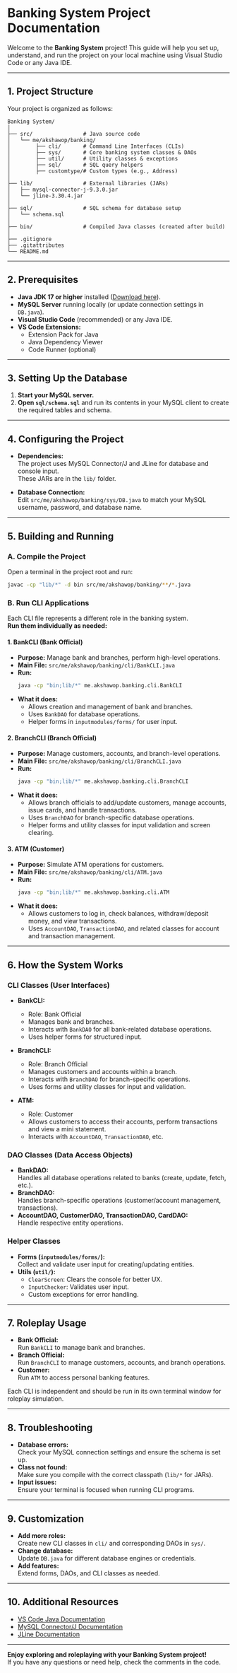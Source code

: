 # Banking System Project Documentation

Welcome to the **Banking System** project! This guide will help you set up, understand, and run the project on your local machine using Visual Studio Code or any Java IDE.

---

## 1. Project Structure

Your project is organized as follows:

```
Banking System/
│
├── src/                # Java source code
│   └── me/akshawop/banking/
│        ├── cli/       # Command Line Interfaces (CLIs)
│        ├── sys/       # Core banking system classes & DAOs
│        ├── util/      # Utility classes & exceptions
│        ├── sql/       # SQL query helpers
│        ├── customtype/# Custom types (e.g., Address)
│
├── lib/                # External libraries (JARs)
│   ├── mysql-connector-j-9.3.0.jar
│   └── jline-3.30.4.jar
│
├── sql/                # SQL schema for database setup
│   └── schema.sql
│
├── bin/                # Compiled Java classes (created after build)
│
├── .gitignore
├── .gitattributes
└── README.md
```

---

## 2. Prerequisites

- **Java JDK 17 or higher** installed ([Download here](https://adoptium.net/)).
- **MySQL Server** running locally (or update connection settings in `DB.java`).
- **Visual Studio Code** (recommended) or any Java IDE.
- **VS Code Extensions:**  
  - Extension Pack for Java  
  - Java Dependency Viewer  
  - Code Runner (optional)

---

## 3. Setting Up the Database

1. **Start your MySQL server.**
2. **Open `sql/schema.sql`** and run its contents in your MySQL client to create the required tables and schema.

---

## 4. Configuring the Project

- **Dependencies:**  
  The project uses MySQL Connector/J and JLine for database and console input.  
  These JARs are in the `lib/` folder.

- **Database Connection:**  
  Edit `src/me/akshawop/banking/sys/DB.java` to match your MySQL username, password, and database name.

---

## 5. Building and Running

### **A. Compile the Project**

Open a terminal in the project root and run:

```sh
javac -cp "lib/*" -d bin src/me/akshawop/banking/**/*.java
```

### **B. Run CLI Applications**

Each CLI file represents a different role in the banking system.  
**Run them individually as needed:**

#### 1. **BankCLI** (Bank Official)

- **Purpose:** Manage bank and branches, perform high-level operations.
- **Main File:** `src/me/akshawop/banking/cli/BankCLI.java`
- **Run:**
  ```sh
  java -cp "bin;lib/*" me.akshawop.banking.cli.BankCLI
  ```
- **What it does:**  
  - Allows creation and management of bank and branches.
  - Uses `BankDAO` for database operations.
  - Helper forms in `inputmodules/forms/` for user input.

#### 2. **BranchCLI** (Branch Official)

- **Purpose:** Manage customers, accounts, and branch-level operations.
- **Main File:** `src/me/akshawop/banking/cli/BranchCLI.java`
- **Run:**
  ```sh
  java -cp "bin;lib/*" me.akshawop.banking.cli.BranchCLI
  ```
- **What it does:**  
  - Allows branch officials to add/update customers, manage accounts, issue cards, and handle transactions.
  - Uses `BranchDAO` for branch-specific database operations.
  - Helper forms and utility classes for input validation and screen clearing.

#### 3. **ATM** (Customer)

- **Purpose:** Simulate ATM operations for customers.
- **Main File:** `src/me/akshawop/banking/cli/ATM.java`
- **Run:**
  ```sh
  java -cp "bin;lib/*" me.akshawop.banking.cli.ATM
  ```
- **What it does:**  
  - Allows customers to log in, check balances, withdraw/deposit money, and view transactions.
  - Uses `AccountDAO`, `TransactionDAO`, and related classes for account and transaction management.

---

## 6. How the System Works

### **CLI Classes (User Interfaces)**

- **BankCLI:**  
  - Role: Bank Official  
  - Manages bank and branches.
  - Interacts with `BankDAO` for all bank-related database operations.
  - Uses helper forms for structured input.

- **BranchCLI:**  
  - Role: Branch Official  
  - Manages customers and accounts within a branch.
  - Interacts with `BranchDAO` for branch-specific operations.
  - Uses forms and utility classes for input and validation.

- **ATM:**  
  - Role: Customer  
  - Allows customers to access their accounts, perform transactions and view a mini statement.
  - Interacts with `AccountDAO`, `TransactionDAO`, etc.

### **DAO Classes (Data Access Objects)**

- **BankDAO:**  
  Handles all database operations related to banks (create, update, fetch, etc.).
- **BranchDAO:**  
  Handles branch-specific operations (customer/account management, transactions).
- **AccountDAO, CustomerDAO, TransactionDAO, CardDAO:**  
  Handle respective entity operations.

### **Helper Classes**

- **Forms (`inputmodules/forms/`):**  
  Collect and validate user input for creating/updating entities.
- **Utils (`util/`):**  
  - `ClearScreen`: Clears the console for better UX.
  - `InputChecker`: Validates user input.
  - Custom exceptions for error handling.

---

## 7. Roleplay Usage

- **Bank Official:**  
  Run `BankCLI` to manage bank and branches.
- **Branch Official:**  
  Run `BranchCLI` to manage customers, accounts, and branch operations.
- **Customer:**  
  Run `ATM` to access personal banking features.

Each CLI is independent and should be run in its own terminal window for roleplay simulation.

---

## 8. Troubleshooting

- **Database errors:**  
  Check your MySQL connection settings and ensure the schema is set up.
- **Class not found:**  
  Make sure you compile with the correct classpath (`lib/*` for JARs).
- **Input issues:**  
  Ensure your terminal is focused when running CLI programs.

---

## 9. Customization

- **Add more roles:**  
  Create new CLI classes in `cli/` and corresponding DAOs in `sys/`.
- **Change database:**  
  Update `DB.java` for different database engines or credentials.
- **Add features:**  
  Extend forms, DAOs, and CLI classes as needed.

---

## 10. Additional Resources

- [VS Code Java Documentation](https://code.visualstudio.com/docs/java/java-tutorial)
- [MySQL Connector/J Documentation](https://dev.mysql.com/doc/connector-j/en/)
- [JLine Documentation](https://github.com/jline/jline3)

---

**Enjoy exploring and roleplaying with your Banking System project!**  
If you have any questions or need help, check the comments in the code.
